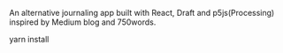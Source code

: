An alternative journaling app built with React, Draft and p5js(Processing) inspired by Medium blog and 750words.

yarn install 
